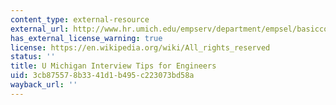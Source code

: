 ```yaml
---
content_type: external-resource
external_url: http://www.hr.umich.edu/empserv/department/empsel/basiccomp.html
has_external_license_warning: true
license: https://en.wikipedia.org/wiki/All_rights_reserved
status: ''
title: U Michigan Interview Tips for Engineers
uid: 3cb87557-8b33-41d1-b495-c223073bd58a
wayback_url: ''
---
```

